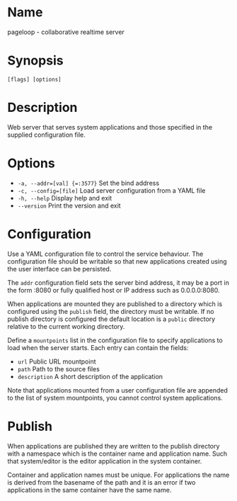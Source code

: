 # Name

pageloop - collaborative realtime server

# Synopsis

```
[flags] [options]
```

# Description

Web server that serves system applications and
those specified in the supplied configuration file.

# Options

+ `-a, --addr=[val] {=:3577}` Set the bind address
+ `-c, --config=[file]` Load server configuration from a YAML file
+ `-h, --help` Display help and exit
+ `--version` Print the version and exit

# Configuration

Use a YAML configuration file to control the service behaviour.
The configuration file should be writable so that new applications
created using the user interface can be persisted.

The `addr` configuration field sets the server bind address, it may
be a port in the form :8080 or fully qualified host or IP address such as
0.0.0.0:8080.

When applications are mounted they are published to a directory which
is configured using the `publish` field, the directory must be writable.
If no publish directory is configured the default location is a `public` directory
relative to the current working directory.

Define a `mountpoints` list in the configuration file to specify applications
to load when the server starts. Each entry can contain the fields:

+ `url` Public URL mountpoint
+ `path` Path to the source files
+ `description` A short description of the application

Note that applications mounted from a user configuration file are appended
to the list of system mountpoints, you cannot control system applications.

# Publish

When applications are published they are written to the publish directory
with a namespace which is the container name and application name. Such that
system/editor is the editor application in the system container.

Container and application names must be unique. For applications the name is
derived from the basename of the path and it is an error if two applications
in the same container have the same name.
